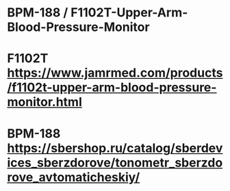 # BPM-188 / F1102T-Upper-Arm-Blood-Pressure-Monitor
# F1102T https://www.jamrmed.com/products/f1102t-upper-arm-blood-pressure-monitor.html
# BPM-188 https://sbershop.ru/catalog/sberdevices_sberzdorove/tonometr_sberzdorove_avtomaticheskiy/
